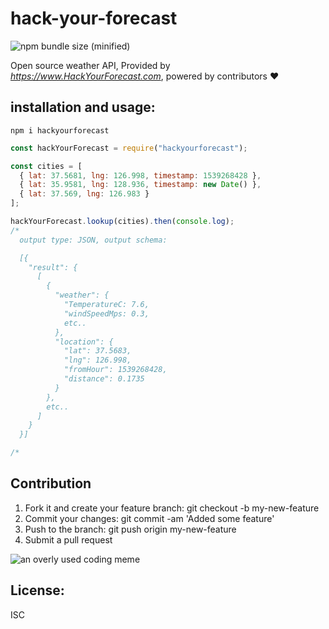 # hack-your-forecast

![npm bundle size (minified)](https://img.shields.io/HackYourForecast/min/hackyourforecast.svg)

Open source weather API, Provided by _https://www.HackYourForecast.com_, powered by contributors ❤

## installation and usage:

`npm i hackyourforecast`

```javascript
const hackYourForecast = require("hackyourforecast");

const cities = [
  { lat: 37.5681, lng: 126.998, timestamp: 1539268428 },
  { lat: 35.9581, lng: 128.936, timestamp: new Date() },
  { lat: 37.569, lng: 126.983 }
];

hackYourForecast.lookup(cities).then(console.log);
/*
  output type: JSON, output schema:

  [{
    "result": {
      [
        {
          "weather": {
            "TemperatureC: 7.6,
            "windSpeedMps: 0.3,
            etc..
          },
          "location": {
            "lat": 37.5683,
            "lng": 126.998,
            "fromHour": 1539268428,
            "distance": 0.1735
          }
        },
        etc..
      ]
    }
  }]

/*
```

## Contribution

1. Fork it and create your feature branch: git checkout -b my-new-feature
2. Commit your changes: git commit -am 'Added some feature'
3. Push to the branch: git push origin my-new-feature
4. Submit a pull request

![an overly used coding meme](https://img.devrant.com/devrant/rant/r_536209_rcy6p.gif)

## License:

ISC
